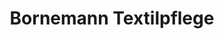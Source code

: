 ---
title: "Bornemann Textilpflege"
url: /schoellkrippen/bornemann-textilpflege/
shop: Wäscherei
---